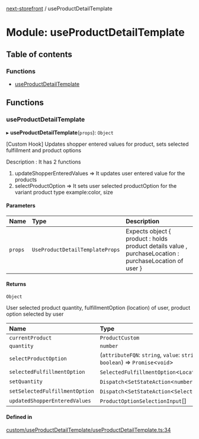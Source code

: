 [next-storefront](../README.md) / useProductDetailTemplate

# Module: useProductDetailTemplate

## Table of contents

### Functions

- [useProductDetailTemplate](useProductDetailTemplate.md#useproductdetailtemplate)

## Functions

### useProductDetailTemplate

▸ **useProductDetailTemplate**(`props`): `Object`

[Custom Hook] Updates shopper entered values for product, sets selected fulfillment and product options

Description : It has 2 functions

1. updateShopperEnteredValues => It updates user entered value for the products
2. selectProductOption => It sets user selected productOption for the variant product type example:color, size

#### Parameters

| Name    | Type                            | Description                                                                                            |
| :------ | :------------------------------ | :----------------------------------------------------------------------------------------------------- |
| `props` | `UseProductDetailTemplateProps` | Expects object { product : holds product details value , purchaseLocation : purchaseLocation of user } |

#### Returns

`Object`

User selected product quantity, fulfillmentOption (location) of user, product option selected by user

| Name                           | Type                                                                                                               |
| :----------------------------- | :----------------------------------------------------------------------------------------------------------------- |
| `currentProduct`               | `ProductCustom`                                                                                                    |
| `quantity`                     | `number`                                                                                                           |
| `selectProductOption`          | (`attributeFQN`: `string`, `value`: `string`, `shopperEnteredValue?`: `string` \| `boolean`) => `Promise`<`void`\> |
| `selectedFulfillmentOption`    | `SelectedFulfillmentOption`<`Location`\>                                                                           |
| `setQuantity`                  | `Dispatch`<`SetStateAction`<`number`\>\>                                                                           |
| `setSelectedFulfillmentOption` | `Dispatch`<`SetStateAction`<`SelectedFulfillmentOption`<`Location`\>\>\>                                           |
| `updatedShopperEnteredValues`  | `ProductOptionSelectionInput`[]                                                                                    |

#### Defined in

[custom/useProductDetailTemplate/useProductDetailTemplate.ts:34](https://github.com/KiboSoftware/nextjs-storefront/blob/474c22ea/hooks/custom/useProductDetailTemplate/useProductDetailTemplate.ts#L34)
